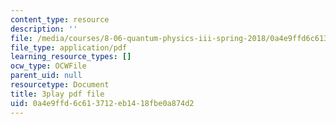 ```yaml
---
content_type: resource
description: ''
file: /media/courses/8-06-quantum-physics-iii-spring-2018/0a4e9ffd6c613712eb1418fbe0a874d2_85xTt0cU3s.pdf
file_type: application/pdf
learning_resource_types: []
ocw_type: OCWFile
parent_uid: null
resourcetype: Document
title: 3play pdf file
uid: 0a4e9ffd-6c61-3712-eb14-18fbe0a874d2
---
```

